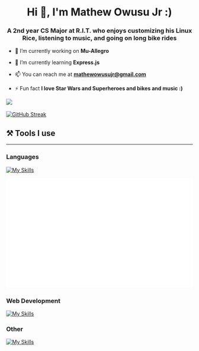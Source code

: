 <h1 align="center">Hi 👋, I'm Mathew Owusu Jr :)</h1>
<h3 align="center">A 2nd year CS Major at R.I.T. who enjoys customizing his Linux Rice, listening to music, and going on long bike rides</h3>

- 🔭 I’m currently working on **Mu-Allegro**

- 🌱 I’m currently learning **Express.js**

- 📫 You can reach me at **mathewowusujr@gmail.com**

- ⚡ Fun fact **I love Star Wars and Superheroes and bikes and music :)**

![](http://github-profile-summary-cards.vercel.app/api/cards/profile-details?username=mkowusujr&theme=monokai)

[![GitHub Streak](http://github-readme-streak-stats.herokuapp.com?user=mkowusujr&theme=radical&hide_border=true)](https://git.io/streak-stats)

<h2>⚒️ Tools I use</h2>

-------

<h3>Languages</h3>

[![My Skills](https://skillicons.dev/icons?i=python,java,c,sqlite)](https://skillicons.dev)

<a href="https://github.com/mkowusujr/github-stats-transparent">

![](https://raw.githubusercontent.com/mkowusujr/github-stats-transparent/output/generated/languages.svg)

</a>

<h3>Web Development</h3>

[![My Skills](https://skillicons.dev/icons?i=js,html,css,angular,ts,flask,scss,spring,heroku)](https://skillicons.dev)

<h3>Other</h3>

[![My Skills](https://skillicons.dev/icons?i=git,linux,gtk,vscode,vim)](https://skillicons.dev)

